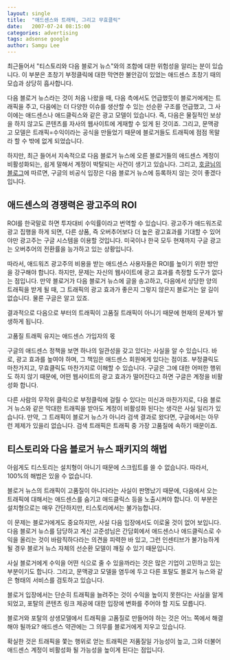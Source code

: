 ```yaml
---
layout: single
title:  "애드센스와 트래픽, 그리고 무효클릭"
date:   2007-07-24 08:15:00
categories: advertising
tags: adsense google
author: Samgu Lee
---
```

최근들어서 "티스토리와 다음 블로거 뉴스"와의 조합에 대한 위험성을 알리는 분이 있습니다. 이 부분은 초창기 부정클릭에 대한 막연한 불안감이 있었는 애드센스 초창기 때의 모습과 상당히 흡사합니다.

다음 블로거 뉴스라는 것이 처음 나왔을 때, 다음 측에서도 언급했듯이 블로거에게는 트래픽을 주고, 다음에는 더 다양한 이슈를 생산할 수 있는 선순환 구조를 언급했고, 그 사이에는 애드센스나 애드클릭스와 같은 광고 모델이 있습니다. 즉, 다음은 물질적인 보상을 하지 않고도 콘텐츠를 자사의 웹사이트에 게재할 수 있게 된 것이죠. 그리고, 문맥광고 모델은 트래픽=수익이라는 공식을 만들었기 때문에 블로거들도 트래픽에 점점 목말라 할 수 밖에 없게 되었습니다.

하지만, 최근 들어서 지속적으로 다음 블로거 뉴스에 오른 블로거들의 애드센스 계정이 비활성화되는, 쉽게 말해서 계정이 박탈되는 사건이 생기고 있습니다. 그리고, [호글님의 블로그](http://www.hoogle.kr/690)에 따르면, 구글의 비공식 입장은 다음 블로거 뉴스에 등록하지 않는 것이 좋겠다입니다.

## 애드센스의 경쟁력은 광고주의 ROI

ROI를 한국말로 하면 투자대비 수익률이라고 번역할 수 있습니다. 광고주가 애드워즈로 광고 집행을 하게 되면, 다른 상품, 즉 오버추어보다 더 높은 광고효과를 기대할 수 있어야만 광고주는 구글 시스템을 이용할 것입니다. 미국이나 한국 모두 현재까지 구글 광고는 오버추어의 전환률을 능가하고 있는 상황입니다.

따라서, 애드워즈 광고주의 비용을 받는 애드센스 사용자들은 ROI를 높이기 위한 방안을 강구해야 합니다. 하지만, 문제는 자신의 웹사이트에 광고 효과를 측정할 도구가 없다는 점입니다. 만약 블로거가 다음 블로거 뉴스에 글을 송고하고, 다음에서 상당한 양의 트래픽을 받게 될 때, 그 트래픽의 광고 효과가 좋은지 그렇지 않은지 블로거는 알 길이 없습니다. 물론 구글은 알고 있죠.

결과적으로 다음으로 부터의 트래픽이 고품질 트래픽이 아니기 때문에 현재의 문제가 발생하게 됩니다.

고품질 트래픽 유지는 애드센스 가입자의 몫

구글의 애드센스 정책을 보면 하나의 일관성을 갖고 있다는 사실을 알 수 있습니다. 바로, 광고 효과를 높여야 하며, 그 책임은 애드센스 회원에게 있다는 점이죠. 부정클릭도 마찬가지고, 무효클릭도 마찬가지로 이해할 수 있습니다. 구글은 그에 대한 어떠한 행위도 하지 않기 때문에, 어떤 웹사이트의 광고 효과가 떨어진다고 하면 구글은 계정을 비활성화 합니다.

다른 사람의 무작위 클릭으로 부정클릭에 걸릴 수 있다는 미신과 마찬가지로, 다음 블로거 뉴스와 같은 막대한 트래픽을 받아도 계정이 비활성화 된다는 생각은 사실 일리가 있습니다. 만약, 그 트래픽이 블로거 뉴스가 아니라 검색 결과로 왔다면, 구글에서는 아무런 제제가 있을리 없습니다. 검색 트래픽은 트래픽 중 가장 고품질에 속하기 때문이죠.

## 티스토리와 다음 블로거 뉴스 패키지의 해법

아쉽게도 티스토리는 설치형이 아니기 때문에 스크립트를 쓸 수 없습니다. 따라서, 100%의 해법은 있을 수 없습니다.

블로거 뉴스의 트래픽이 고품질이 아니다라는 사실이 판명났기 때문에, 다음에서 오는 트래픽에 대해서는 애드센스를 숨기고 애드클릭스 등을 노출시켜야 합니다. 이 부분은 설치형으로는 매우 간단하지만, 티스토리에서는 불가능합니다.

이 문제는 블로거에게도 중요하지만, 사실 다음 입장에서도 이로울 것이 없어 보입니다. 다음 블로거 뉴스를 담당하고 계신 고준성님은 간담회에서 애드센스나 애드클릭스로 수익을 올리는 것이 바람직하다라는 의견을 피력한 바 있고, 그런 인센티브가 불가능하게 될 경우 블로거 뉴스 자체의 선순환 모델이 깨질 수 있기 때문입니다.

사실 블로거에게 수익을 어떤 식으로 줄 수 있을까라는 것은 많은 기업이 고민하고 있는 부분이기도 합니다. 그리고, 문맥광고 모델을 염두에 두고 다른 포탈도 블로거 뉴스와 같은 형태의 서비스를 검토하고 있습니다.

블로거 입장에서는 단순히 트래픽을 늘려주는 것이 수익을 높이지 못한다는 사실을 알게 되었고, 포탈의 콘텐츠 링크 제공에 대한 입장에 변화를 주어야 할 지도 모릅니다.

블로거와 포탈의 상생모델에서 트래픽을 고품질로 만들어야 하는 것은 어느 쪽에서 해결해야 될까요? 애드센스 약관에는 그 의무를 블로거에게 지우고 있습니다.

확실한 것은 트래픽을 쫓는 행위로 얻는 트래픽은 저품질일 가능성이 높고, 그와 더불어 애드센스 계정이 비활성화 될 가능성을 높이게 된다는 점입니다.
